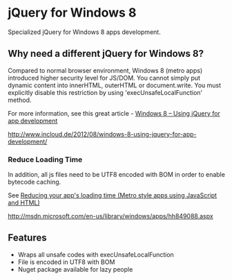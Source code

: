 # jQuery for Windows 8

Specialized jQuery for Windows 8 apps development.

## Why need a different jQuery for Windows 8?

Compared to normal browser environment, Windows 8 (metro apps) introduced higher security level for JS/DOM. You cannot simply put dynamic content into innerHTML, outerHTML or document.write. You must explicitly disable this restriction by using 'execUnsafeLocalFunction' method.

For more information, see this great article - [Windows 8 – Using jQuery for app development](http://www.incloud.de/2012/08/windows-8-using-jquery-for-app-development/)

http://www.incloud.de/2012/08/windows-8-using-jquery-for-app-development/

### Reduce Loading Time

In addition, all js files need to be UTF8 encoded with BOM in order to enable bytecode caching.

See [Reducing your app's loading time (Metro style apps using JavaScript and HTML)](http://msdn.microsoft.com/en-us/library/windows/apps/hh849088.aspx)

http://msdn.microsoft.com/en-us/library/windows/apps/hh849088.aspx

## Features

 - Wraps all unsafe codes with execUnsafeLocalFunction
 - File is encoded in UTF8 with BOM
 - Nuget package available for lazy people

